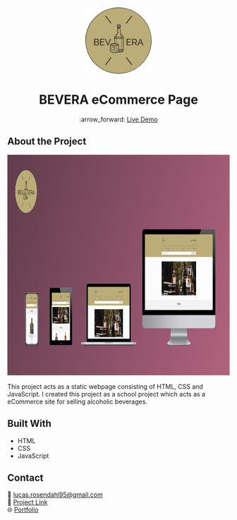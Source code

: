 <br />
<p align="center">
  <a href="#">
    <img src="https://github.com/Luchkiin/bevera-eCommerce-page/blob/master/images/readme-logo.png" alt="Logo" width="150" height="150">
  </a>
  <h1 align="center">BEVERA eCommerce Page</h1>
  <p align="center">
    :arrow_forward: <a href="https://luchkiin.github.io/bevera-eCommerce-page/"> Live Demo</a>
  </p>
</p>

## About the Project

<img src="https://github.com/Luchkiin/bevera-eCommerce-page/blob/master/images/bevera-project-overview.png" alt="Logo" width="1280" height="500">

This project acts as a static webpage consisting of HTML, CSS and JavaScript. I created this project as a school project which acts as a eCommerce site for selling alcoholic beverages.

## Built With
* HTML
* CSS
* JavaScript

## Contact
:email: <a href="mailto:lucas.rosendahl95@gmail.com">lucas.rosendahl95@gmail.com</a>
<br>
:link: <a href="https://luchkiin.github.io/bevera-eCommerce-page/" target="_blank">Project Link</a>
<br>
:globe_with_meridians: <a href="https://lucasrosendahl.com" target="_blank">Portfolio</a>
